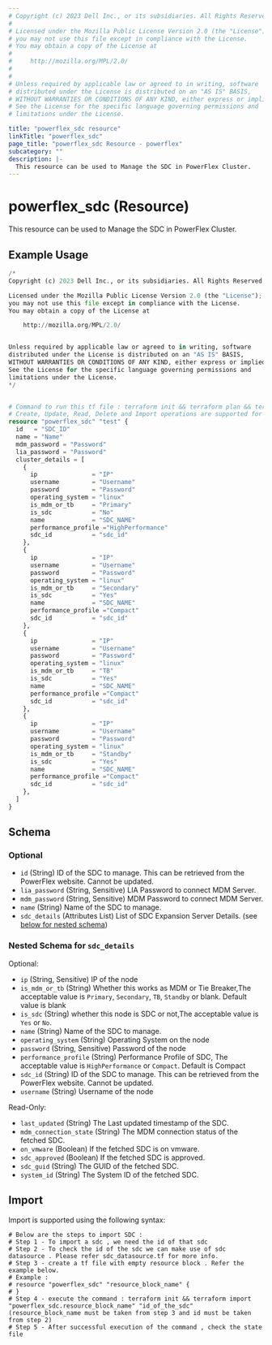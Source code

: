```yaml
---
# Copyright (c) 2023 Dell Inc., or its subsidiaries. All Rights Reserved.
# 
# Licensed under the Mozilla Public License Version 2.0 (the "License");
# you may not use this file except in compliance with the License.
# You may obtain a copy of the License at
# 
#     http://mozilla.org/MPL/2.0/
# 
# 
# Unless required by applicable law or agreed to in writing, software
# distributed under the License is distributed on an "AS IS" BASIS,
# WITHOUT WARRANTIES OR CONDITIONS OF ANY KIND, either express or implied.
# See the License for the specific language governing permissions and
# limitations under the License.

title: "powerflex_sdc resource"
linkTitle: "powerflex_sdc"
page_title: "powerflex_sdc Resource - powerflex"
subcategory: ""
description: |-
  This resource can be used to Manage the SDC in PowerFlex Cluster.
---
```


# powerflex_sdc (Resource)

This resource can be used to Manage the SDC in PowerFlex Cluster.


## Example Usage

```terraform
/*
Copyright (c) 2023 Dell Inc., or its subsidiaries. All Rights Reserved.

Licensed under the Mozilla Public License Version 2.0 (the "License");
you may not use this file except in compliance with the License.
You may obtain a copy of the License at

    http://mozilla.org/MPL/2.0/


Unless required by applicable law or agreed to in writing, software
distributed under the License is distributed on an "AS IS" BASIS,
WITHOUT WARRANTIES OR CONDITIONS OF ANY KIND, either express or implied.
See the License for the specific language governing permissions and
limitations under the License.
*/


# Command to run this tf file : terraform init && terraform plan && terraform apply.
# Create, Update, Read, Delete and Import operations are supported for this resource.
resource "powerflex_sdc" "test" {
  id   = "SDC_ID"
  name = "Name"
  mdm_password = "Password"
  lia_password = "Password"
  cluster_details = [
    {
      ip               = "IP"
      username         = "Username"
      password         = "Password"
      operating_system = "linux"
      is_mdm_or_tb     = "Primary"
      is_sdc           = "No"
      name             = "SDC_NAME"
      performance_profile ="HighPerformance"
      sdc_id           = "sdc_id"
    },
    {
      ip               = "IP"
      username         = "Username"
      password         = "Password"
      operating_system = "linux"
      is_mdm_or_tb     = "Secondary"
      is_sdc           = "Yes"
      name             = "SDC_NAME"
      performance_profile ="Compact"
      sdc_id           = "sdc_id"
    },
    {
      ip               = "IP"
      username         = "Username"
      password         = "Password"
      operating_system = "linux"
      is_mdm_or_tb     = "TB"
      is_sdc           = "Yes"
      name             = "SDC_NAME"
      performance_profile ="Compact"
      sdc_id           = "sdc_id"
    },
    {
      ip               = "IP"
      username         = "Username"
      password         = "Password"
      operating_system = "linux"
      is_mdm_or_tb     = "Standby"
      is_sdc           = "Yes"
      name             = "SDC_NAME"
      performance_profile ="Compact"
      sdc_id           = "sdc_id"
    },
  ]
}
```

<!-- schema generated by tfplugindocs -->
## Schema

### Optional

- `id` (String) ID of the SDC to manage. This can be retrieved from the PowerFlex website. Cannot be updated.
- `lia_password` (String, Sensitive) LIA Password to connect MDM Server.
- `mdm_password` (String, Sensitive) MDM Password to connect MDM Server.
- `name` (String) Name of the SDC to manage.
- `sdc_details` (Attributes List) List of SDC Expansion Server Details. (see [below for nested schema](#nestedatt--sdc_details))

<a id="nestedatt--sdc_details"></a>
### Nested Schema for `sdc_details`

Optional:

- `ip` (String, Sensitive) IP of the node
- `is_mdm_or_tb` (String) Whether this works as MDM or Tie Breaker,The acceptable value is `Primary`, `Secondary`, `TB`, `Standby` or blank. Default value is blank
- `is_sdc` (String) whether this node is SDC or not,The acceptable value is `Yes` or `No`.
- `name` (String) Name of the SDC to manage.
- `operating_system` (String) Operating System on the node
- `password` (String, Sensitive) Password of the node
- `performance_profile` (String) Performance Profile of SDC, The acceptable value is `HighPerformance` or `Compact`. Default is Compact
- `sdc_id` (String) ID of the SDC to manage. This can be retrieved from the PowerFlex website. Cannot be updated.
- `username` (String) Username of the node

Read-Only:

- `last_updated` (String) The Last updated timestamp of the SDC.
- `mdm_connection_state` (String) The MDM connection status of the fetched SDC.
- `on_vmware` (Boolean) If the fetched SDC is on vmware.
- `sdc_approved` (Boolean) If the fetched SDC is approved.
- `sdc_guid` (String) The GUID of the fetched SDC.
- `system_id` (String) The System ID of the fetched SDC.

## Import

Import is supported using the following syntax:

```shell
# Below are the steps to import SDC :
# Step 1 - To import a sdc , we need the id of that sdc 
# Step 2 - To check the id of the sdc we can make use of sdc datasource . Please refer sdc_datasource.tf for more info.
# Step 3 - create a tf file with empty resource block . Refer the example below.
# Example :
# resource "powerflex_sdc" "resource_block_name" {
# }
# Step 4 - execute the command : terraform init && terraform import "powerflex_sdc.resource_block_name" "id_of_the_sdc" (resource_block_name must be taken from step 3 and id must be taken from step 2)
# Step 5 - After successful execution of the command , check the state file
```